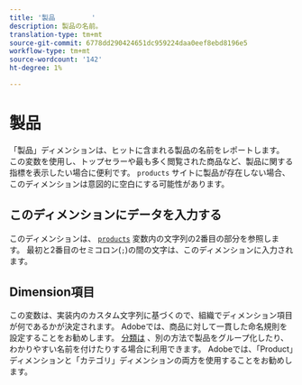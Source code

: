 ```yaml
---
title: '製品         '
description: 製品の名前。
translation-type: tm+mt
source-git-commit: 6778dd290424651dc959224daa0eef8ebd8196e5
workflow-type: tm+mt
source-wordcount: '142'
ht-degree: 1%

---
```



# 製品         

「製品」ディメンションは、ヒットに含まれる製品の名前をレポートします。 この変数を使用し、トップセラーや最も多く閲覧された商品など、製品に関する指標を表示したい場合に便利です。 `products` サイトに製品が存在しない場合、このディメンションは意図的に空白にする可能性があります。

## このディメンションにデータを入力する

このディメンションは、 [`products`](/help/implement/vars/page-vars/products.md) 変数内の文字列の2番目の部分を参照します。 最初と2番目のセミコロン(`;`)の間の文字は、このディメンションに入力されます。

## Dimension項目

この変数は、実装内のカスタム文字列に基づくので、組織でディメンション項目が何であるかが決定されます。 Adobeでは、商品に対して一貫した命名規則を設定することをお勧めします。 [分類は](../classifications/c-classifications.md) 、別の方法で製品をグループ化したり、わかりやすい名前を付けたりする場合に利用できます。 Adobeでは、「Product」ディメンションと「カテゴリ」ディメンションの両方を使用することをお勧めします。
